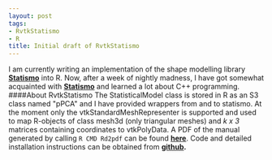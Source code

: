 ```yaml
---
layout: post
tags: 
- RvtkStatismo 
- R
title: Initial draft of RvtkStatismo
---
```


I am currently writing an implementation of the shape modelling library **[Statismo](https://github.com/statismo/statismo)** into R. Now, after a week of nightly madness, I have got somewhat acquainted with **[Statismo](https://github.com/statismo/statismo)** and learned a lot about C++ programming. 
####About RvtkStatismo
The StatisticalModel class is stored in R as an S3 class named "pPCA" and I have provided wrappers from and to statismo. At the moment only the vtkStandardMeshRepresenter is supported and used to map R-objects of class mesh3d (only triangular meshes) and *k x 3* matrices containing coordinates to vtkPolyData. A PDF of the manual generated by calling ```R CMD Rd2pdf``` can be found **[here]({{site.url}}/resources/RvtkStatismo.pdf)**. Code and detailed installation instructions can be obtained from **[github](https://github.com/zarquon42b/RvtkStatismo).**